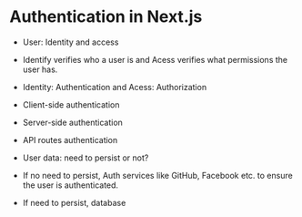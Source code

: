 # Authentication in Next.js

- User: Identity and access
- Identify verifies who a user is and Acess verifies what permissions the user has.
- Identity: Authentication and Acess: Authorization

- Client-side authentication
- Server-side authentication
- API routes authentication

- User data: need to persist or not?
- If no need to persist, Auth services like GitHub, Facebook etc. to ensure the user is authenticated.
- If need to persist, database